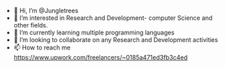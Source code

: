 - 👋 Hi, I’m @Jungletrees
- 👀 I’m interested in Research and Development- computer Science and other fields.
- 🌱 I’m currently learning multiple programming languages
- 💞️ I’m looking to collaborate on any Research and Development activities
- 📫 How to reach me https://www.upwork.com/freelancers/~0185a471ed3fb3c4ed

<!---
Jungletrees/Jungletrees is a ✨ special ✨ repository because its `README.md` (this file) appears on your GitHub profile.
You can click the Preview link to take a look at your changes.
--->
